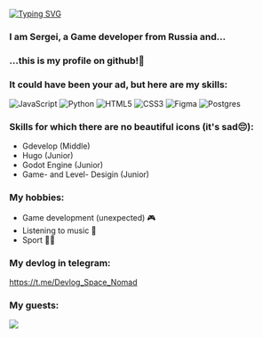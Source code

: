 [![Typing SVG](https://readme-typing-svg.herokuapp.com?font=Fira+Code&size=30&pause=1000&color=02DC00&center=true&random=false&width=435&lines=Hello+World)](https://git.io/typing-svg)
### I am Sergei, a Game developer from Russia and...  
### ...this is my profile on github!🙂


### It could have been your ad, but here are my skills:
![JavaScript](https://img.shields.io/badge/javascript-%23323330.svg?style=for-the-badge&logo=javascript&logoColor=%23F7DF1E) ![Python](https://img.shields.io/badge/python-3670A0?style=for-the-badge&logo=python&logoColor=ffdd54)
![HTML5](https://img.shields.io/badge/html5-%23E34F26.svg?style=for-the-badge&logo=html5&logoColor=white) ![CSS3](https://img.shields.io/badge/css3-%231572B6.svg?style=for-the-badge&logo=css3&logoColor=white) ![Figma](https://img.shields.io/badge/figma-%23F24E1E.svg?style=for-the-badge&logo=figma&logoColor=white) ![Postgres](https://img.shields.io/badge/postgres-%23316192.svg?style=for-the-badge&logo=postgresql&logoColor=white)


### Skills for which there are no beautiful icons (it's sad😔):
* Gdevelop (Middle)
* Hugo (Junior)
* Godot Engine (Junior)
* Game- and Level- Desigin (Junior)


### My hobbies:
* Game development (unexpected) :video_game:
* Listening to music :musical_note: 
* Sport 🏋️‍♂️

### My devlog in telegram:
https://t.me/Devlog_Space_Nomad

###  My guests:
![](https://komarev.com/ghpvc/?username=your-github-username)
